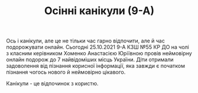 ﻿---
title: Осінні канікули (9-А)
---

Ось і канікули, але це не тільки час гарно відпочити, але й час подорожувати онлайн. Сьогодні 25.10.2021 9-А КЗШ №55 КР ДО на чолі з класним керівником Хоменко Анастасією  Юріївною  провів неймовірну онлайн подорож до 7 найвідоміших місць України. Діти отримали задоволення від пізнання корисної інформації, яка завжди є початком  пізнання чогось нового й неймовірно цікавого.

Канікули - це відпочинок з користю.

<slideshow></slideshow>